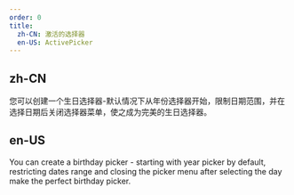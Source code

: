 ```yaml
---
order: 0
title:
  zh-CN: 激活的选择器
  en-US: ActivePicker
---
```


## zh-CN

您可以创建一个生日选择器-默认情况下从年份选择器开始，限制日期范围，并在选择日期后关闭选择器菜单，使之成为完美的生日选择器。

## en-US

You can create a birthday picker - starting with year picker by default, restricting dates range and closing the picker menu after selecting the day make the perfect birthday picker.


